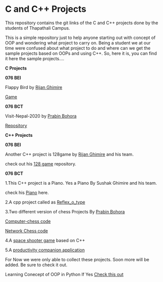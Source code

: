 # C and C++ Projects
This repository  contains the git links of the C and C++ projects done by the students of Thapathali Campus.

This is a simple repository just to help anyone starting out with concept of OOP and wondering what project
to carry on. 
Being a student we at our time were confused about what project to do and where can we get the sample projects 
based on OOPs and using C++.
So, here it is, you can find it here the sample projects....

**C Projects**

**076 BEI**

Flappy Bird by [Rijan Ghimire](https://github.com/rijan7ghimire)

   [Game](https://github.com/rijan7ghimire/fbird.git)
   

**076 BCT**

Visit-Nepal-2020 by [Prabin Bohora](https://github.com/prabinbohara10)

[Repository](https://github.com/prabinbohara10/Visit-Nepal-2020.git)


**C++ Projects**


**076 BEI**

Another C++ project is 128game by [Rijan Ghimire](https://github.com/rijan7ghimire) and his team.

check out his [128 game](https://github.com/rijan7ghimire/128game) repository.




**076 BCT**

1.This C++ project is a Piano. Yes a Piano By Sushak Ghimire and his team.

check his [Piano](https://gitlab.com/sushankgghimire/piano.git) here.


2.A cpp project called as [Reflex_o_type](https://github.com/bikrantbdr/Reflex_o_type.git)



3.Two different version of chess Projects By [Prabin Bohora](https://github.com/prabinbohara10) 

[Computer-chess code](https://github.com/prabinbohara10/Computer-Chess.git)

[Network Chess code](https://github.com/prabinbohara10/Network-Chess.git)


4.A [space shooter game](https://github.com/Sudeep-K/SpaceShooter) based on C++ 


5.A [productivity companion application](https://github.com/Despicable-Us/Productivity-Companion)


For Now we were only able to collect these projects. 
Soon more will be added.
Be sure to check it out.

Learning Conecept of OOP in Python If Yes [Check this out](https://github.com/Strange18/Comparing-python-and-Cpp.git)




